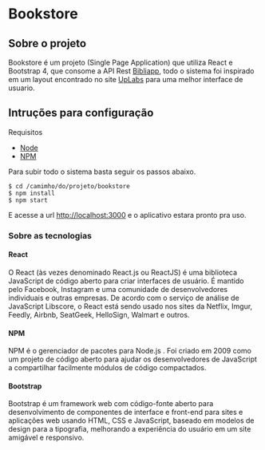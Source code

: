 # Bookstore

## Sobre o projeto

Bookstore é um projeto (Single Page Application) que utiliza React e Bootstrap 4, que consome a API Rest <a href="http://bibliapp.herokuapp.com/explorer" target="_blank" >Bibliapp</a>, todo o sistema foi inspirado em um layout encontrado no site <a href="https://www.uplabs.com/posts/exploration-001-book-store-dashboard-icons" target="_blank" >UpLabs</a> para uma melhor interface de usuario. 

## Intruções para configuração

Requisitos

- <a href="https://nodejs.org/en/" target="_blank" >Node<a/>
- <a href="https://www.npmjs.com/get-npm" target="_blank" >NPM</a>
  
Para subir todo o sistema basta seguir os passos abaixo.

```
$ cd /camimho/do/projeto/bookstore
$ npm install
$ npm start
```

E acesse a url <a href="http://localhost:3000" target="_blank">http://localhost:3000</a> e o aplicativo estara pronto pra uso.

### Sobre as tecnologias

#### React

O React (às vezes denominado React.js ou ReactJS) é uma biblioteca JavaScript de código aberto para criar interfaces de usuário. É mantido pelo Facebook, Instagram e uma comunidade de desenvolvedores individuais e outras empresas. De acordo com o serviço de análise de JavaScript Libscore, o React está sendo usado nos sites da Netflix, Imgur, Feedly, Airbnb, SeatGeek, HelloSign, Walmart e outros.

#### NPM

NPM é o gerenciador de pacotes para Node.js . Foi criado em 2009 como um projeto de código aberto para ajudar os desenvolvedores de JavaScript a compartilhar facilmente módulos de código compactados.

#### Bootstrap

Bootstrap é um framework web com código-fonte aberto para desenvolvimento de componentes de interface e front-end para sites e aplicações web usando HTML, CSS e JavaScript, baseado em modelos de design para a tipografia, melhorando a experiência do usuário em um site amigável e responsivo.
